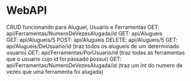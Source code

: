 # WebAPI


CRUD funcionando para Aluguel, Usuario e Ferramentas 
GET: api/Ferramentas/NumeroDeVezesAlugada/id
GET: api/Alugueis    
GET: api/Alugueis/5
POST: api/Alugueis
DELETE: api/Alugueis/5
GET: api/Alugueis/DeUsuario/id                (traz todos os alugueis de um determinado usuario)
GET: api/Ferramentas/PorUsuario/id            (traz todas as ferramentas que o usuario cujo id foi passado possui)
GET: api/Ferramentas/NumeroDeVezesAlugada/id  (traz um int do numero de vezes que uma ferramenta foi alugada)


